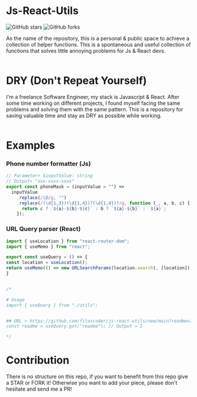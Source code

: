 # Js-React-Utils
![GitHub stars](https://img.shields.io/github/stars/filoscoder/js-react-utils?style=social)
![GitHub forks](https://img.shields.io/github/forks/filoscoder/js-react-utils?style=social)


As the name of the repository, this is a personal & public space to achieve a collection of helper functions.
This is a spontaneous and useful collection of functions that solves little annoying problems for Js & React devs.
<br/><br/>


# DRY (Don't Repeat Yourself)
I'm a freelance Software Engineer, my stack is Javascript & React.
After some time working on different projects, I found myself facing the same problems and solving them with the same pattern.
This is a repository for saving valuable time and stay as DRY as possible while working.
<br/><br/>

# Examples
### Phone number formatter (Js)
```javascript
// Parameter> $inputValue: string
// Output> "xxx-xxxx-xxxx"
export const phoneMask = (inputValue = "") =>
  inputValue
    .replace(/\D/g, "")
    .replace(/(\d{1,3})(\d{1,4})?(\d{1,4})?/g, function (_, a, b, c) {
      return c ? `${a}-${b}-${c}` : b ? `${a}-${b}` : `${a}`;
    });
```

### URL Query parser (React)
```javascript
import { useLocation } from "react-router-dom";
import { useMemo } from "react";

export const useQuery = () => {
const location = useLocation();
return useMemo(() => new URLSearchParams(location.search), [location]);
}


/*

# Usage
import { useQuery } from "./utils";


## URL > https://github.com/filoscoder/js-react-utils/new/main?readme=1
const readme = useQuery.get("readme"); // Output > 1

*/
```

# Contribution
There is no structure on this repo, if you want to benefit from this repo give a STAR or FORK it!
Otherwise you want to add your piece, please don't hesitate and send me a PR!
